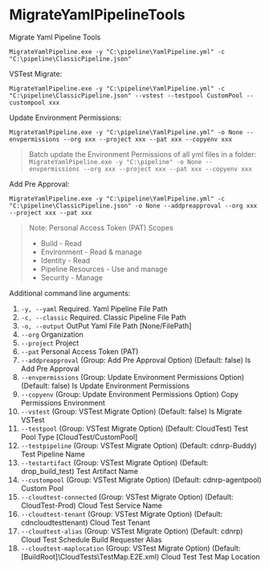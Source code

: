 # MigrateYamlPipelineTools
Migrate Yaml Pipeline Tools

```shell
MigrateYamlPipeline.exe -y "C:\pipeline\YamlPipeline.yml" -c "C:\pipeline\ClassicPipeline.json"
```

VSTest Migrate:

```shell
MigrateYamlPipeline.exe -y "C:\pipeline\YamlPipeline.yml" -c "C:\pipeline\ClassicPipeline.json" --vstest --testpool CustomPool --custompool xxx
```

Update Environment Permissions:

```shell
MigrateYamlPipeline.exe -y "C:\pipeline\YamlPipeline.yml" -o None --envpermissions --org xxx --project xxx --pat xxx --copyenv xxx
```
> Batch update the Environment Permissions of all yml files in a folder: `MigrateYamlPipeline.exe -y "C:\pipeline" -o None --envpermissions --org xxx --project xxx --pat xxx --copyenv xxx`

Add Pre Approval:

```shell
MigrateYamlPipeline.exe -y "C:\pipeline\YamlPipeline.yml" -c "C:\pipeline\ClassicPipeline.json" -o None --addpreapproval --org xxx --project xxx --pat xxx
```

> Note: Personal Access Token (PAT) Scopes
> - Build - Read 
> - Environment - Read & manage 
> - Identity - Read
> - Pipeline Resources - Use and manage 
> - Security - Manage

Additional command line arguments:

1. `-y, --yaml` Required. Yaml Pipeline File Path
1. `-c, --classic` Required. Classic Pipeline File Path
1. `-o, --output` OutPut Yaml File Path [None/FilePath]
1. `--org` Organization
1. `--project` Project
1. `--pat` Personal Access Token (PAT)
1. `--addpreapproval` (Group: Add Pre Approval Option) (Default: false) Is Add Pre Approval
1. `--envpermissions` (Group: Update Environment Permissions Option) (Default: false) Is Update Environment Permissions
1. `--copyenv`  (Group: Update Environment Permissions Option) Copy Permissions Environment
1. `--vstest` (Group: VSTest Migrate Option) (Default: false) Is Migrate VSTest
1. `--testpool` (Group: VSTest Migrate Option) (Default: CloudTest) Test Pool Type [CloudTest/CustomPool]
1. `--testpipeline` (Group: VSTest Migrate Option) (Default: cdnrp-Buddy) Test Pipeline Name
1. `--testartifact` (Group: VSTest Migrate Option) (Default: drop_build_test) Test Artifact Name
1. `--custompool` (Group: VSTest Migrate Option) (Default: cdnrp-agentpool) Custom Pool
1. `--cloudtest-connected` (Group: VSTest Migrate Option) (Default: CloudTest-Prod) Cloud Test Service Name
1. `--cloudtest-tenant` (Group: VSTest Migrate Option) (Default: cdncloudtesttenant) Cloud Test Tenant
1. `--cloudtest-alias` (Group: VSTest Migrate Option) (Default: cdnrp) Cloud Test Schedule Build Requester Alias
1. `--cloudtest-maplocation` (Group: VSTest Migrate Option) (Default: [BuildRoot]\CloudTests\TestMap.E2E.xml) Cloud Test Test Map Location
